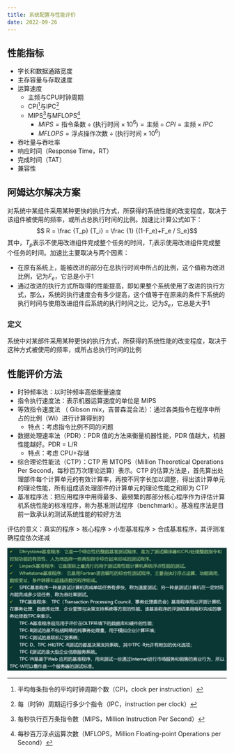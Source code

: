 ```yaml
---
title: 系统配置与性能评价
date: 2022-09-26
---
```


## 性能指标

- 字长和数据通路宽度
- 主存容量与存取速度
- 运算速度
  - 主频与CPU时钟周期
  - CPI[^1]与IPC[^2]
  - MIPS[^3]与MFLOPS[^4]
    - $MIPS=\text{指令条数} \div (\text{执行时间} \times 10^6)=\text{主频} \div CPI=\text{主频} \times IPC$
    - $MFLOPS=\text{浮点操作次数} \div (\text{执行时间} \times 10^6)$
- 吞吐量与吞吐率
- 响应时间（Response Time，RT）
- 完成时间（TAT）
- 兼容性

[^1]:平均每条指令的平均时钟周期个数（CPI，clock per instruction）
[^2]:每（时钟）周期运行多少个指令（IPC，instruction per clock）
[^3]:每秒执行百万条指令数（MIPS，Million Instruction Per Second）
[^4]:每秒百万浮点运算次数（MFLOPS，Million Floating-point Operations per Second）

## 阿姆达尔解决方案

对系统中某组件采用某种更快的执行方式，所获得的系统性能的改变程度，取决于该组件被使用的频率，或所占总执行时间的比例。加速比计算公式如下：
$$ R = \frac {T_p} {T_i} = \frac {1} {(1-F_e)+F_e / S_e}$$
其中，$T_p$表示不使用改进组件完成整个任务的时间，$T_i$表示使用改进组件完成整个任务的时间。加速比主要取决与两个因素：
- 在原有系统上，能被改进的部分在总执行时间中所占的比例，这个值称为改进比例，记为$F_e$，它总是小于1
- 通过改进的执行方式所取得的性能提高，即如果整个系统使用了改进的执行方式，那么，系统的执行速度会有多少提高，这个值等于在原来的条件下系统的执行时间与使用改进组件后系统的执行时间之比，记为$S_e$，它总是大于1

### 定义

系统中对某部件采用某种更快的执行方式，所获得的系统性能的改变程度，取决于这种方式被使用的频率，或所占总执行时间的比例

## 性能评价方法

- 时钟频率法：以时钟频率高低衡量速度
- 指令执行速度法：表示机器运算速度的单位是 MIPS
- 等效指令速度法 （ Gibson mix，吉普森混合法）：通过各类指令在程序中所占的比例（Wi）进行计算得到的
  - 特点：考虑指令比例不同的问题
- 数据处理速率法（PDR）：PDR 值的方法来衡量机器性能，PDR 值越大，机器性能越好。PDR = L/R 
  - 特点：考虑 CPU+存储
- 综合理论性能法（CTP）：CTP 用 MTOPS（Million Theoretical Operations Per Second，每秒百万次理论运算）表示。CTP 的估算方法是，首先算出处理部件每个计算单元的有效计算率，再按不同字长加以调整，得出该计算单元的理论性能，所有组成该处理部件的计算单元的理论性能之和即为 CTP
- 基准程序法：把应用程序中用得最多、最频繁的那部分核心程序作为评估计算机系统性能的标准程序，称为基准测试程序（benchmark）。基准程序法是目前一致承认的测试系统性能的较好方法

评估的意义：真实的程序 > 核心程序 > 小型基准程序 > 合成基准程序，其评测准确程度依次递减

![系统配置与性能评价-性能评价方法](/assets/qccstp/系统配置与性能评价-性能评价方法.png)